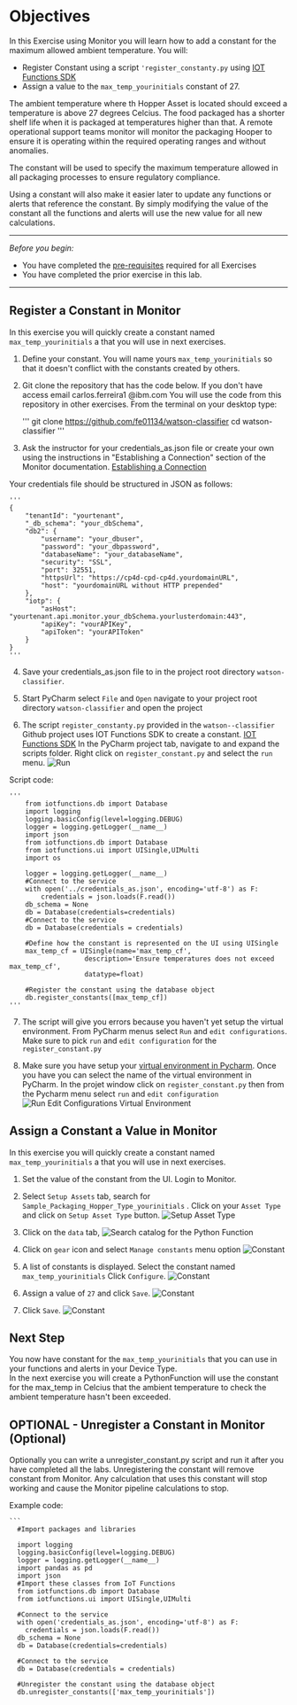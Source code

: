 # Objectives
In this Exercise using Monitor you will learn how to add a constant for the maximum allowed ambient temperature. You will:

*  Register Constant using a script `'register_constanty.py` using [IOT Functions SDK](https://www.ibm.com/docs/en/mapms/1_cloud?topic=asr-sdks)
*  Assign a value to the `max_temp_yourinitials` constant of 27.

The ambient temperature where th Hopper Asset is located should exceed a temperature is above 27 degrees Celcius.   The 
food  packaged has a shorter shelf life when it is packaged at temperatures higher than that.  A remote operational 
support teams monitor will monitor the packaging Hooper to ensure it is operating within the required operating ranges 
and without anomalies.  

The constant will be used to specify the maximum temperature allowed in all packaging processes to ensure 
regulatory compliance.

Using a constant will also make it easier later to update any functions or alerts that reference the constant.  By simply
modifying the value of the constant all the functions and alerts will use the new value for all new calculations.

---
*Before you begin:* 
 
- You have completed the [pre-requisites](../prereqs) required for all Exercises
- You have completed the prior exercise in this lab.
---


## Register a Constant in Monitor

In this exercise you will quickly create a constant named `max_temp_yourinitials` a that you will use in next exercises.  

1.   Define your constant.  You will name yours `max_temp_yourinitials` so that it doesn't conflict with the constants
created by others.

2.  Git clone the repository that has the code below. If you don't have access email carlos.ferreira1 @ibm.com You will 
use the code from this repository in other exercises.  From the terminal on your desktop type: 

    
    '''
    git clone https://github.com/fe01134/watson-classifier
    cd watson-classifier
    '''

3.  Ask the instructor for your credentials_as.json file or create your own using the instructions in "Establishing
a Connection" section of the Monitor documentation.  [Establishing a Connection](https://www.ibm.com/docs/en/maximo-monitor/8.5.0?topic=calculations-using-custom-functions#env) 

Your credentials file should be structured in JSON as follows:

    '''
    {
        "tenantId": "yourtenant",
        "_db_schema": "your_dbSchema",
        "db2": {
            "username": "your_dbuser",
            "password": "your_dbpassword",
            "databaseName": "your_databaseName",
            "security": "SSL",
            "port": 32551,
            "httpsUrl": "https://cp4d-cpd-cp4d.yourdomainURL",
            "host": "yourdomainURL without HTTP prepended"
        },
        "iotp": {
            "asHost": "yourtenant.api.monitor.your_dbSchema.yourlusterdomain:443",
            "apiKey": "vourAPIKey",
            "apiToken": "yourAPIToken"
        }
    }
    '''
    

4.  Save your credentials_as.json file to in the project root directory `watson-classifier`.

5.  Start PyCharm select `File` and `Open` navigate to  your project root directory `watson-classifier` and open the 
project

6.  The script  `register_constanty.py` provided in the `watson--classifier` Github project uses IOT Functions SDK to 
create a constant.  [IOT Functions SDK](https://www.ibm.com/docs/en/mapms/1_cloud?topic=asr-sdks)  In the PyCharm project 
tab, navigate to and expand the scripts folder.  Right click on `register_constant.py` and select the `run` menu. ![Run](/img/monitor_8.5/fun19.png)

Script code:

    '''
        from iotfunctions.db import Database
        import logging
        logging.basicConfig(level=logging.DEBUG)
        logger = logging.getLogger(__name__)
        import json
        from iotfunctions.db import Database
        from iotfunctions.ui import UISingle,UIMulti
        import os
        
        logger = logging.getLogger(__name__)    
        #Connect to the service
        with open('../credentials_as.json', encoding='utf-8') as F:
            credentials = json.loads(F.read())
        db_schema = None
        db = Database(credentials=credentials)
        #Connect to the service
        db = Database(credentials = credentials)
        
        #Define how the constant is represented on the UI using UISingle
        max_temp_cf = UISingle(name='max_temp_cf',
                       description='Ensure temperatures does not exceed max_temp_cf',
                       datatype=float)
        
        #Register the constant using the database object
        db.register_constants([max_temp_cf])
    '''

7.  The script will give you errors because you haven't yet setup the virtual environment.  From PyCharm menus select `Run`
and `edit configurations`.  Make sure to pick  `run` and `edit configuration` for the `register_constant.py` 

8.  Make sure you have setup your [virtual environment in Pycharm](https://www.jetbrains.com/help/pycharm/creating-virtual-environment.html). 
Once you have you can select the name of the virtual environment in PyCharm.  In the projet window click on `register_constant.py`
then from the Pycharm menu select `run` and `edit configuration`   ![Run Edit Configurations Virtual Environment](/img/monitor_8.5/fun21.png)
 
## Assign a Constant a Value in Monitor
In this exercise you will quickly create a constant named `max_temp_yourinitials` a that you will use in next exercises.  

1.  Set the value of the constant from the UI.   Login to  Monitor. 

2.  Select  `Setup Assets` tab, search for `Sample_Packaging_Hopper_Type_yourinitials` .
Click on your `Asset Type` and click on   `Setup Asset Type` button.  ![Setup Asset Type](/img/monitor_8.5/fun03.png) 

3.  Click on the `data` tab,  ![Search catalog for the Python Function](/img/monitor_8.5/fun05.png)
 
4.  Click on `gear` icon  and select `Manage constants` menu option
 ![Constant](/img/monitor_8.5/fun22.png)
 
5.  A list of constants is displayed.  Select the constant named `max_temp_yourinitials`  Click `Configure`.
 ![Constant](/img/monitor_8.5/fun23.png)
 
6. Assign a value of `27` and click `Save`.
 ![Constant](/img/monitor_8.5/fun24.png)

7. Click `Save`.
 ![Constant](/img/monitor_8.5/fun24_1.png)
 
## Next Step

You now have constant for the `max_temp_yourinitials`  that you can use in your functions and alerts in your Device Type.  
In the next exercise you will create a PythonFunction will use the constant for the max_temp in Celcius that the 
ambient temperature to check the ambient temperature hasn't been exceeded.

## OPTIONAL -  Unregister a Constant in Monitor (Optional)

Optionally you can write a unregister_constant.py script and run it after you have completed all the labs. Unregistering 
the constant will remove constant from Monitor.  Any calculation that uses this constant will stop working and cause the 
Monitor pipeline calculations to stop.

Example code:

    ```
      #Import packages and libraries
    
      import logging
      logging.basicConfig(level=logging.DEBUG)
      logger = logging.getLogger(__name__)
      import pandas as pd
      import json
      #Import these classes from IoT Functions
      from iotfunctions.db import Database
      from iotfunctions.ui import UISingle,UIMulti
    
      #Connect to the service
      with open('credentials_as.json', encoding='utf-8') as F:
        credentials = json.loads(F.read())
      db_schema = None
      db = Database(credentials=credentials)
    
      #Connect to the service
      db = Database(credentials = credentials)
    
      #Unregister the constant using the database object
      db.unregister_constants(['max_temp_yourinitials'])
  ```
 


